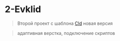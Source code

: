 # 2-Evklid

> Второй проект с шаблона <a href="https://www.figma.com/file/NxwBBM65jdwyCnI3aM2AE5/Cld?type=design&node-id=406480-4006&mode=design&t=q5CYZch3AEVuz3uY-0" target="_blank">Cld</a> новая версия

> адаптивная верстка, подключение скриптов 
